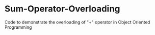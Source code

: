 # Sum-Operator-Overloading
Code to demonstrate the overloading of "+" operator in Object Oriented Programming
